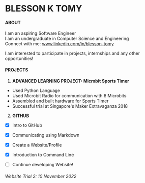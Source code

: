 # BLESSON K TOMY

#### ABOUT
I am an aspiring Software Engineer   
I am an undergraduate in Computer Science and Engineering  
Connect with me: www.linkedin.com/in/blesson-tomy

I am interested to participate in projects, internships and any other opportunities!

#### PROJECTS
1) **ADVANCED LEARNING PROJECT: Microbit Sports Timer**    
* Used Python Language   
* Used Microbit Radio for communication with 8 Microbits   
* Assembled and built hardware for Sports Timer   
* Successful trial at Singapore's Maker Extravaganza 2018

2) **GITHUB**   
- [X] Intro to GitHub  
- [X] Communicating using Markdown   
- [X] Create a Website/Profile   
- [X] Introduction to Command Line   
- [ ] Continue developing Website!   








###### Website Trial 2: 10 November 2022    


